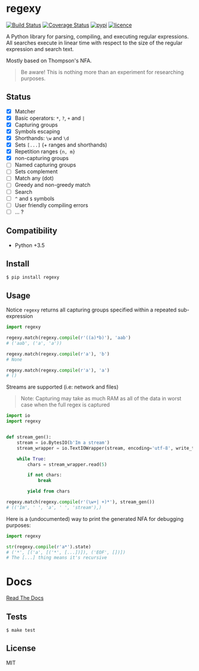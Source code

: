 # regexy

[![Build Status](https://img.shields.io/travis/nitely/regexy.svg?style=flat-square)](https://travis-ci.org/nitely/regexy)
[![Coverage Status](https://img.shields.io/coveralls/nitely/regexy.svg?style=flat-square)](https://coveralls.io/r/nitely/regexy)
[![pypi](https://img.shields.io/pypi/v/regexy.svg?style=flat-square)](https://pypi.python.org/pypi/regexy)
[![licence](https://img.shields.io/pypi/l/regexy.svg?style=flat-square)](https://raw.githubusercontent.com/nitely/regexy/master/LICENSE)


A Python library for parsing, compiling, and executing regular expressions.
All searches execute in linear time with respect to the size of the regular
expression and search text.

Mostly based on Thompson's NFA.

> Be aware!
> This is nothing more than an experiment for researching purposes.

## Status

- [x] Matcher
- [x] Basic operators: `*`, `?`, `+` and `|`
- [x] Capturing groups
- [x] Symbols escaping
- [x] Shorthands: `\w` and `\d`
- [x] Sets `[...]` (+ ranges and shorthands)
- [x] Repetition ranges `{n, m}`
- [x] non-capturing groups
- [ ] Named capturing groups
- [ ] Sets complement
- [ ] Match any (dot)
- [ ] Greedy and non-greedy match
- [ ] Search
- [ ] `^` and `$` symbols
- [ ] User friendly compiling errors
- [ ] ... ?

## Compatibility

* Python +3.5


## Install

```
$ pip install regexy
```


## Usage

Notice `regexy` returns all capturing groups specified within a repeated sub-expression

```python
import regexy

regexy.match(regexy.compile(r'((a)*b)'), 'aab')
# ('aab', ('a', 'a'))

regexy.match(regexy.compile(r'a'), 'b')
# None

regexy.match(regexy.compile(r'a'), 'a')
# ()
```

Streams are supported (i.e: network and files)

> Note: Capturing may take as much RAM as all of
> the data in worst case when the full regex is captured

```python
import io
import regexy


def stream_gen():
    stream = io.BytesIO(b'Im a stream')
    stream_wrapper = io.TextIOWrapper(stream, encoding='utf-8', write_through=True)

    while True:
        chars = stream_wrapper.read(5)

        if not chars:
            break

        yield from chars

regexy.match(regexy.compile(r'(\w+| +)*'), stream_gen())
# (('Im', ' ', 'a', ' ', 'stream'),)
```

Here is a (undocumented) way to print the generated
NFA for debugging purposes:

```python
import regexy

str(regexy.compile(r'a*').state)
# ('*', [('a', [('*', [...])]), ('EOF', [])])
# The [...] thing means it's recursive
```


# Docs

[Read The Docs](http://regexy.readthedocs.io)


## Tests

```
$ make test
```


## License

MIT
